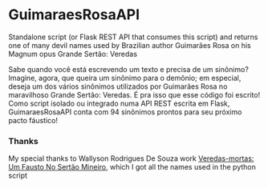 # GuimaraesRosaAPI

Standalone script (or Flask REST API that consumes this script) and returns one of many devil names used by Brazilian author Guimarães Rosa on his Magnum opus Grande Sertão: Veredas

Sabe quando você está escrevendo um texto e precisa de um sinônimo? Imagine, agora, que queira um sinônimo para o demônio; em especial, deseja um dos vários sinônimos utilizados por Guimarães Rosa no maravilhoso Grande Sertão: Veredas. É pra isso que esse código foi escrito!
Como script isolado ou integrado numa API REST escrita em Flask, GuimaraesRosaAPI conta com 94 sinônimos prontos para seu próximo pacto fáustico!

### Thanks
My special thanks to Wallyson Rodrigues De Souza work [Veredas-mortas: Um Fausto No Sertão Mineiro](https://repositorio.ufrn.br/jspui/bitstream/123456789/25767/1/VeredasmortasFausto_Souza_2018.pdf), which I got all the names used in the python script